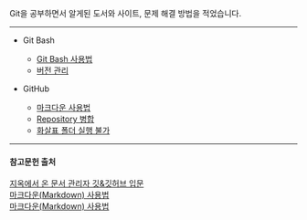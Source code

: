 Git을 공부하면서 알게된 도서와 사이트, 문제 해결 방법을 적었습니다.

---
* Git Bash
    * [Git Bash 사용법](https://github.com/YouAndMeToo3323/TIL/blob/main/Git/Git%20Bash/Git_Bash_%EC%82%AC%EC%9A%A9%EB%B2%95.md)
    * [버전 관리](https://github.com/YouAndMeToo3323/TIL/blob/main/Git/Git%20Bash/%EB%B2%84%EC%A0%84_%EA%B4%80%EB%A6%AC.md)

* GitHub
    *  [마크다운 사용법](https://github.com/YouAndMeToo3323/TIL/blob/main/Git/GitHub/%EB%A7%88%ED%81%AC%EB%8B%A4%EC%9A%B4_%EC%82%AC%EC%9A%A9%EB%B2%95.md)
    *  [Repository 병합](https://github.com/YouAndMeToo3323/TIL/blob/main/Git/GitHub/Repository_%EB%B3%91%ED%95%A9.md)
    *  [화살표 폴더 실행 불가](https://github.com/YouAndMeToo3323/TIL/blob/main/Git/GitHub/%ED%99%94%EC%82%B4%ED%91%9C_%ED%8F%B4%EB%8D%94_%EC%8B%A4%ED%96%89_%EB%B6%88%EA%B0%80.md)

---
#### 참고문헌 출처
[지옥에서 온 문서 관리자 깃&깃허브 입문](https://www.google.co.kr/books/edition/Do_it_%EC%A7%80%EC%98%A5%EC%97%90%EC%84%9C_%EC%98%A8_%EB%AC%B8%EC%84%9C_%EA%B4%80%EB%A6%AC%EC%9E%90/W6HFDwAAQBAJ?hl=ko&gbpv=0)<br/>
[마크다운(Markdown) 사용법](https://gist.github.com/ihoneymon/652be052a0727ad59601)<br/>
[마크다운(Markdown) 사용법](https://goddaehee.tistory.com/307)


